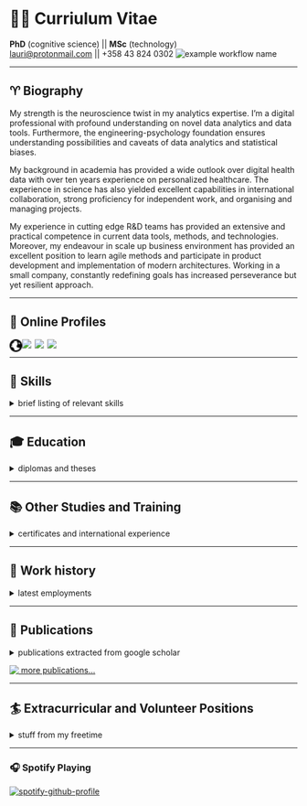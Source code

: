 <!--
**laurivaltteri/laurivaltteri** is a ✨ _special_ ✨ repository because its `README.md` (this file) appears on your GitHub profile.
-->

# 👨‍🔬 Curriulum Vitae

**PhD** (cognitive science) || **MSc** (technology) <br/>
lauri@protonmail.com || +358 43 824 0302
![example workflow name](https://github.com/laurivaltteri/laurivaltteri/workflows/CI_for_scholar_check/badge.svg)

----------

## ♈️ Biography

My strength is the neuroscience twist in my analytics expertise. I’m a digital professional with profound understanding on novel data analytics and data tools. Furthermore, the engineering-psychology foundation ensures understanding possibilities and caveats of data analytics and statistical biases. 

My background in academia has provided a wide outlook over digital health data with over ten years experience on personalized healthcare. The experience in science has also yielded excellent capabilities in international collaboration, strong proficiency for independent work, and organising and managing projects. 

My experience in cutting edge R&D teams has provided an extensive and practical competence in current data tools, methods, and technologies. Moreover, my endeavour in scale up business environment has provided an excellent position to learn agile methods and participate in product development and implementation of modern architectures. Working in a small company, constantly redefining goals has increased perseverance but yet resilient approach. 

----------

## 📱 Online Profiles

[<img align="left" width="22px" src="https://raw.githubusercontent.com/iconic/open-iconic/master/svg/globe.svg" />][website]
[<img align="left" width="22px" src="https://cdn.jsdelivr.net/npm/simple-icons@v3/icons/linkedin.svg" />][linkedin]
[<img align="left" width="22px" src="https://cdn.jsdelivr.net/npm/simple-icons@v3/icons/instagram.svg" />][instagram]
[<img align="top" width="22px" src="https://cdn.jsdelivr.net/npm/simple-icons@v3/icons/researchgate.svg" />][researchgate]
<br />

----------

## 🎯 Skills
<details>
  <summary>brief listing of relevant skills</summary>
<br />
  
  R, Python, Tidymodels, Tensorflow, Tableau, SQL, git, Docker, Kubernetes, AWS, Data Fusion, Feature Extraction, Bayesian Analysis, Classification Techniques, Graph-theory, Signal Processing, Computational Neuroscience, Health Technology, IoT, Academic Communications, Presenting, Teaching, Project Management, AI, Cognitive Psychology

</details>

----------
## 🎓 Education
<details>
  <summary>diplomas and theses</summary>
  <br />
  
  - Doctor of Philosophy
    - University of Helsinki
    - Major: **Cognitive science**
    - Thesis: [Quantifying Cognition: Applications for Ubiquitous Data](https://helda.helsinki.fi/handle/10138/235507)
  - Master of Science in Technology
    - Aalto University
    - Major: **Cognitive technology**
    - Thesis: [a Computational Approach to Estimation of Crowding in Natural Images](http://viXra.org/abs/1802.0066)

</details>

----------
## 📚 Other Studies and Training
<details>
  <summary>certificates and international experience</summary>
  <br />
  
  - Visiting Researcher
    - McGill University (Montreal, Quebec, Canada) 2013
      - Department of Biomedical Engineering and the School of Computer Science
    - Université de Montréal (Québec, Canada) 2012
      - BRAMS – International Laboratory for Brain, Music and Sound Research
  - Other Certificates
    - Product Development (Specialist Qualification) 2012
      -  Finnish National Agency for Education (EDUFI)

</details>

----------
## 💼 Work history
<details>
  <summary>latest employments</summary>
  <br />
  
  - Senior Data Scientist (Nightingale Health Ltd.) 2018 <br/>
    - Main projects: development of development environment and processes (DevOps), platform and process development for biomarker extraction (DS), development of risk models and predictions from biobank population data (DS)
    - My main role was leading and supporting scientific analyses for internal R&D and external dissemination. I was involved in development of data science environment and processes with DevOps team. However, my main contributions are in process and analysis development of the biomarker extraction product and product development for predicting risk scores in population models.
  - Research Engineer (Finnish Institute of Occupational Health) 2009
    - Projects: **Seamless patient care (Tekes), Burnout in the brain at work (Academy of Finland), Revolution of Knowledge Work (Tekes)** <br/>
  I prepared my PhD. I took part in research funding applications, and presented results in international forums. I was responsible in setting up research paradigms and analysis of results. I gave lectures and planned the projects with collaborators and customers. I was also leading projects.
  - Laboratory Engineer (Finnish Institute of Occupational Health) 2008
    - Projects: **SalWe -- enabling research for health and well-being (Tekes/EU), Supporting situation awareness in demanding operating conditions through wearable multimodal user interfaces (Tekes)**  <br/>
  Supporting research paradigm development, conducting measurements, supporting laboratory maintenance and development, preparing literature reviews.
  - Research Assistant (Finnish Institute of Occupational Health) 2007
    - Projects: **Brain & Work: multi-tasking at work (Tekes)** <br/>
  I was hired to conduct a literature reviews and ended up preparing my master’s thesis. I was also supporting the measurements, and maintaining laboratories.

</details>

----------
## 📄 Publications
<details>
  <summary>publications extracted from google scholar</summary>
<br />

- The psychophysiology primer: a guide to methods and a broad review with a focus on human-computer interactionBU Cowley, M Filetti, K Lukander, J Torniainen, A Helenius, L Ahonen, ...Foundations and Trends in Human-Computer Interaction, 2016
- Job burnout is associated with dysfunctions in brain mechanisms of voluntary and involuntary attentionL Sokka, M Leinikka, J Korpela, A Henelius, L Ahonen, C Alain, K Alho, ...Biological Psychology 117, 56-66, 2016
- Cognitive collaboration found in cardiac physiology: Study in classroom environmentL Ahonen, B Cowley, J Torniainen, A Ukkonen, A Vihavainen, ...PloS one 11 (7), e0159178, 2016
- Within-and between-session replicability of cognitive brain processes: an MEG study with an N-back taskL Ahonen, M Huotilainen, E BratticoPhysiology & Behavior 158, 43-53, 2016
- A short review and primer on electroencephalography in human computer interaction applicationsL Ahonen, B CowleyarXiv preprint arXiv:1609.00183, 2016
- Comparing Auditory Stimuli for Sleep Enhancement: Mimicking a Sleeping SituationM Leminen, L Ahonen, M Gröhn, M Huotilainen, T Paunio, J VirkkalaGeorgia Institute of Technology, 2014
- Designing auditory stimulus for sleep enhancementL Ahonen, M Gröhn, M Huotilainen, S Jagadeesan, T Paunio, J VirkkalaProc. of the 19th Int. Conf. of Auditory Display (ICAD 2013), 2013
- Effects of pleasant and unpleasant auditory mood induction on the performance and in brain activity in cognitive tasksM Gröhn, L Ahonen, M HuotilainenGeorgia Institute of Technology, 2012
- Using regression makes extraction of shared variation in multiple datasets easyJ Korpela, A Henelius, L Ahonen, A Klami, K PuolamäkiData Mining and Knowledge Discovery 30 (5), 1112-1133, 2016
- A short review and primer on event-related potentials in human computer interaction applicationsM Huotilainen, B Cowley, L AhonenarXiv preprint arXiv:1608.08353, 2016
- DECREASE OF PROCESSING SPEED DUE TO SWITCHING BETWEEN TASKS: MEG EVIDENCEM Huotilainen, L AhonenPSYCHOPHYSIOLOGY 50, S85-S85, 2013
- Some Effects of Continous Tempo and Pitch Transformations in Perceived Pleasantness of Listening to a Musical Sound FileM Grohn, L Ahonen, M HuotilainenInternational Community for Auditory Display, 2011
- Cueing spatial visual attention by symbolic and directional auditory stimuliR Nasanen, L Ahonen, S Jagadeesan, K MüllerPerception ECVP abstract 37, 98-98, 2008

</details>

[<img align="top" width="19px" src="https://cdn.jsdelivr.net/npm/simple-icons@v3/icons/researchgate.svg" />][researchgate][ more publications...][researchgate]

----------

## 🏄 Extracurricular and Volunteer Positions
<details>
  <summary>stuff from my freetime</summary>
  <br />
  
  - Slackline Finland
    - Member of Board
  - Finnish Alpine Club
    - [Alppikerho.fi](http://alppikerho.fi)
    - ex-Member of Board

</details>

----------

### 🎧 Spotify Playing

[![spotify-github-profile](https://spotify-github-profile.vercel.app/api/view?uid=ahonenlauri&cover_image=false&theme=default)](https://github.com/kittinan/spotify-github-profile)


<br />



[website]: https://www.laurivaltteri.com
[instagram]: https://instagram.com/laur1valtteri
[linkedin]: https://linkedin.com/in/laurivaltteri
[researchgate]: https://researchgate.net/profile/Lauri_Ahonen
